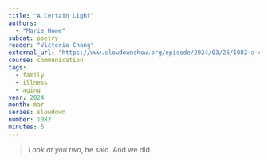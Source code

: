 ```yaml
---
title: "A Certain Light"
authors:
  - "Marie Howe"
subcat: poetry
reader: "Victoria Chang"
external_url: "https://www.slowdownshow.org/episode/2024/03/26/1082-a-certain-light-by-marie-howe"
course: communication
tags:
  - family
  - illness
  - aging
year: 2024
month: mar
series: slowdown
number: 1082
minutes: 6
---
```


> *Look at you two*, he said. And we did.

